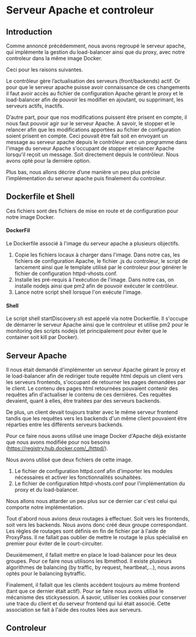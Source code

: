 # Serveur Apache et controleur 

## Introduction

Comme annoncé précédemment, nous avons regroupé le serveur apache, qui implémente la gestion du load-balancer ainsi que du proxy, avec notre controleur dans la même image Docker.
 
Ceci pour les raisons suivantes. 

Le contrôleur gère l’actualisation des serveurs (front/backends) actif. Or pour que le serveur apache puisse avoir connaissance de ces changements il faut avoir accès au fichier de configuration Apache gérant le proxy et le load-balancer afin de pouvoir les modifier en ajoutant, ou supprimant, les serveurs actifs, inactifs.

D’autre part, pour que nos modifications puissent être prisent en compte, il nous faut pouvoir agir sur le serveur Apache. A savoir, le stopper et le relancer afin que les modifications apportées au fichier de configuration soient prisent en compte. Ceci pouvait être fait soit en envoyant un message au serveur apache depuis le contrôleur avec un programme dans l'image du serveur Apache s'occupant de stopper et relancer Apache lorsqu'il reçoit un message. Soit directement depuis le contrôleur. Nous avons opté pour la dernière option.

Plus bas, nous allons décrire d’une manière un peu plus précise l’implémentation du serveur apache puis finalement du controleur.

## Dockerfile et Shell

Ces fichiers sont des fichiers de mise en route et de configuration pour notre image Docker. 

#### DockerFil
Le Dockerfile associé à l'image du serveur apache a plusieurs objectifs.
1. Copie les fichiers locaux à charger dans l'image. Dans notre cas, les fichiers de configuration Apache, le fichier .js du controleur, le script de lancement ainsi que le template utilisé par le controleur pour générer le fichier de configuration httpd-vhosts.conf.
2. Installe les pré-requis à l'exécution de l'image. Dans notre cas, on installe nodejs ainsi que pm2 afin de pouvoir exécuter le contrôleur.
3. Lance notre script shell lorsque l'on exécute l'image.

#### Shell
Le script shell startDiscovery.sh est appelé via notre Dockerfile. Il s'occupe de démarrer le serveur Apache ainsi que le controleur et utilise pm2 pour le monitoring des scripts nodejs (et principalement pour éviter que le container soit kill par Docker).

## Serveur Apache

Il nous était demandé d'implémenter un serveur Apache gérant le proxy et le load-balancer afin de rediriger toute requête html depuis un client vers les serveurs frontends, s'occupant de retourner les pages demandées par le client. Le contenu des pages html retournées pouvaient contenir des requêtes afin d'actualiser le contenu de ces dernières. Ces requêtes devaient, quant à elles, être traitées par des serveurs backends. 

De plus, un client devait toujours traiter avec le même serveur frontend tandis que les requêtes vers les backends d'un même client pouvaient être réparties entre les différents serveurs backends.

Pour ce faire nous avons utilisé une image Docker d'Apache déjà existante que nous avons modifiée pour nos besoins (https://registry.hub.docker.com/_/httpd/).

Nous avons utilisé que deux fichiers de cette image. 

1. Le fichier de configuration httpd.conf afin d'importer les modules nécessaires et activer les fonctionnalités souhaitées.
2. Le fichier de configuration httpd-vhosts.conf pour l'implémentation du proxy et du load-balancer.

Nous allons nous  attarder un peu plus sur ce dernier car c'est celui qui comporte notre implémentation.

Tout d'abord nous avions deux routages à effectuer. Soit vers les frontends, soit vers les backends. Nous avons donc créé deux groupe correspondant. Les règles de routages sont définis en fin de fichier par à l'aide de ProxyPass. Il ne fallait pas oublier de mettre le routage le plus spécialisé en premier pour éviter de le court-circuiter.

Deuxièmement, il fallait mettre en place le load-balancer pour les deux groupes. Pour ce faire nous utilisons les lbmethod. Il existe plusieurs algorithmes de balancing (by traffic, by request, heartbeat,...), nous avons optés pour le balancing bytraffic. 

Finalement, il fallait que les clients accèdent toujours au même frontend (tant que ce dernier était actif). Pour se faire nous avons utilisé le mécanisme des stickysession. A savoir, utiliser les cookies pour conserver une trace du client et du serveur frontend qui lui était associé. Cette association se fait à l'aide des routes liées aux serveurs.

## Controleur




